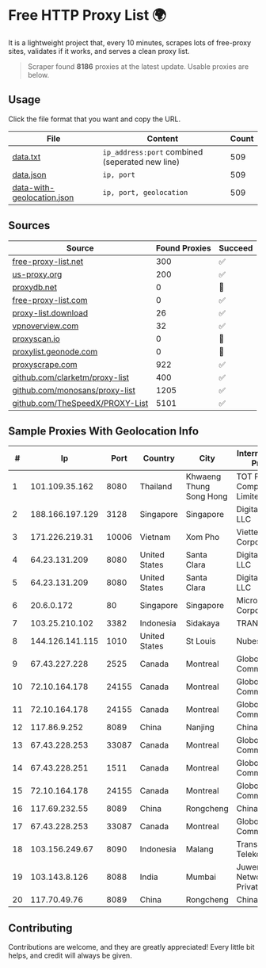 
# Free HTTP Proxy List 🌍

It is a lightweight project that, every 10 minutes, scrapes lots of free-proxy sites, validates if it works, and serves a clean proxy list.


> Scraper found **8186** proxies at the latest update. Usable proxies are below.

## Usage

Click the file format that you want and copy the URL.


|File|Content|Count|
|----|-------|-----|
|[data.txt](https://raw.githubusercontent.com/themiralay/Proxy-List-World/master/data.txt)|`ip_address:port` combined (seperated new line)|509|
|[data.json](https://raw.githubusercontent.com/themiralay/Proxy-List-World/master/data.json)|`ip, port`|509|
|[data-with-geolocation.json](https://raw.githubusercontent.com/themiralay/Proxy-List-World/master/data-with-geolocation.json)|`ip, port, geolocation`|509|

## Sources

|Source|Found Proxies|Succeed|
|------|-------------|-------|
|[free-proxy-list.net](https://free-proxy-list.net)|300|✅|
|[us-proxy.org](https://www.us-proxy.org)|200|✅|
|[proxydb.net](http://proxydb.net)|0|🚫|
|[free-proxy-list.com](https://free-proxy-list.com/?page=&port=&type%5B%5D=http&type%5B%5D=https&up_time=0&search=Search)|0|✅|
|[proxy-list.download](https://www.proxy-list.download/HTTP)|26|✅|
|[vpnoverview.com](https://vpnoverview.com/privacy/anonymous-browsing/free-proxy-servers)|32|✅|
|[proxyscan.io](https://www.proxyscan.io)|0|🚫|
|[proxylist.geonode.com](https://proxylist.geonode.com/api/proxy-list?limit=300&page=1&sort_by=lastChecked&sort_type=desc&protocols=http,https)|0|🚫|
|[proxyscrape.com](https://api.proxyscrape.com/v2/?request=displayproxies&protocol=http&timeout=10000&country=all&ssl=all&anonymity=all)|922|✅|
|[github.com/clarketm/proxy-list](https://raw.githubusercontent.com/clarketm/proxy-list/master/proxy-list-raw.txt)|400|✅|
|[github.com/monosans/proxy-list](https://raw.githubusercontent.com/monosans/proxy-list/main/proxies/http.txt)|1205|✅|
|[github.com/TheSpeedX/PROXY-List](https://raw.githubusercontent.com/TheSpeedX/PROXY-List/master/http.txt)|5101|✅|


## Sample Proxies With Geolocation Info

|#|Ip|Port|Country|City|Internet Service Provider|
|-|--|----|-------|----|-------------------------|
|1|101.109.35.162|8080|Thailand|Khwaeng Thung Song Hong|TOT Public Company Limited|
|2|188.166.197.129|3128|Singapore|Singapore|DigitalOcean, LLC|
|3|171.226.219.31|10006|Vietnam|Xom Pho|Viettel Corporation|
|4|64.23.131.209|8080|United States|Santa Clara|DigitalOcean, LLC|
|5|64.23.131.209|8080|United States|Santa Clara|DigitalOcean, LLC|
|6|20.6.0.172|80|Singapore|Singapore|Microsoft Corporation|
|7|103.25.210.102|3382|Indonesia|Sidakaya|TRANSDATA|
|8|144.126.141.115|1010|United States|St Louis|Nubes, LLC|
|9|67.43.227.228|2525|Canada|Montreal|GloboTech Communications|
|10|72.10.164.178|24155|Canada|Montreal|GloboTech Communications|
|11|72.10.164.178|24155|Canada|Montreal|GloboTech Communications|
|12|117.86.9.252|8089|China|Nanjing|Chinanet|
|13|67.43.228.253|33087|Canada|Montreal|GloboTech Communications|
|14|67.43.228.251|1511|Canada|Montreal|GloboTech Communications|
|15|72.10.164.178|24155|Canada|Montreal|GloboTech Communications|
|16|117.69.232.55|8089|China|Rongcheng|Chinanet|
|17|67.43.228.253|33087|Canada|Montreal|GloboTech Communications|
|18|103.156.249.67|8090|Indonesia|Malang|Trans Media Telekomunikasi|
|19|103.143.8.126|8088|India|Mumbai|Juweriyah Networks Private Limited|
|20|117.70.49.76|8089|China|Rongcheng|Chinanet|



## Contributing

Contributions are welcome, and they are greatly appreciated! Every
little bit helps, and credit will always be given.

